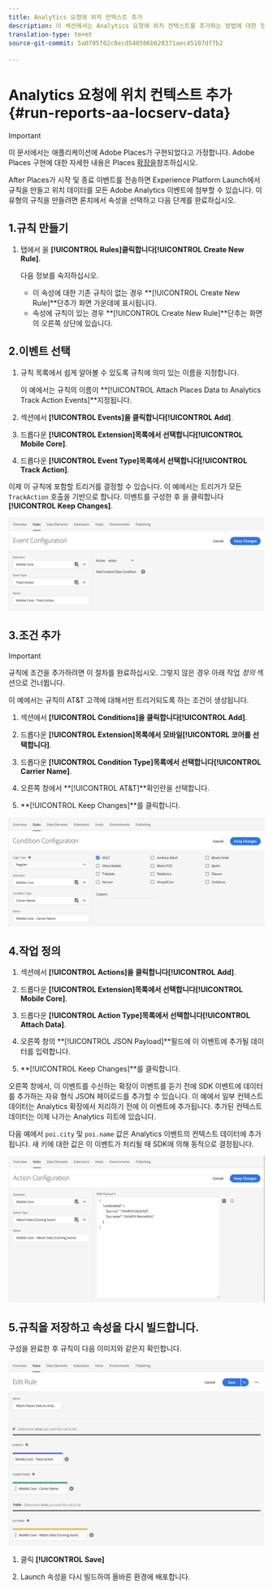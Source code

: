 ```yaml
---
title: Analytics 요청에 위치 컨텍스트 추가
description: 이 섹션에서는 Analytics 요청에 위치 컨텍스트를 추가하는 방법에 대한 정보를 제공합니다.
translation-type: tm+mt
source-git-commit: 5a0705f02c8ecd540506b628371aec45107df7b2

---
```



# Analytics 요청에 위치 컨텍스트 추가 {#run-reports-aa-locserv-data}

>[!IMPORTANT]
>
>이 문서에서는 애플리케이션에 Adobe Places가 구현되었다고 가정합니다. Adobe Places 구현에 대한 자세한 내용은 Places [확장을](/help/places-ext-aep-sdks/places-extension/places-extension.md)참조하십시오.

After Places가 시작 및 종료 이벤트를 전송하면 Experience Platform Launch에서 규칙을 만들고 위치 데이터를 모든 Adobe Analytics 이벤트에 첨부할 수 있습니다. 이 유형의 규칙을 만들려면 론치에서 속성을 선택하고 다음 단계를 완료하십시오.

## 1.규칙 만들기

1. 탭에서 을 **[!UICONTROL Rules]**클릭합니다**[!UICONTROL Create New Rule]**.

   다음 정보를 숙지하십시오.
   * 이 속성에 대한 기존 규칙이 없는 경우 **[!UICONTROL Create New Rule]**단추가 화면 가운데에 표시됩니다.
   * 속성에 규칙이 있는 경우 **[!UICONTROL Create New Rule]**단추는 화면의 오른쪽 상단에 있습니다.

## 2.이벤트 선택

1. 규칙 목록에서 쉽게 알아볼 수 있도록 규칙에 의미 있는 이름을 지정합니다.

   이 예에서는 규칙의 이름이 **[!UICONTROL Attach Places Data to Analytics Track Action Events]**지정됩니다.

1. 섹션에서 **[!UICONTROL Events]**을 클릭합니다**[!UICONTROL Add]**.

1. 드롭다운 **[!UICONTROL Extension]**목록에서 선택합니다**[!UICONTROL Mobile Core]**.

1. 드롭다운 **[!UICONTROL Event Type]**목록에서 선택합니다**[!UICONTROL Track Action]**.

이제 이 규칙에 포함할 트리거를 결정할 수 있습니다. 이 예에서는 트리거가 모든 `TrackAction` 호출을 기반으로 합니다. 이벤트를 구성한 후 을 클릭합니다 **[!UICONTROL Keep Changes]**.

![&quot;이벤트 만들기&quot;](/help/assets/ad-setEvent_use-analytics-data.png)


## 3.조건 추가

>[!IMPORTANT]
>
>규칙에 조건을 추가하려면 이 절차를 완료하십시오. 그렇지 않은 경우 아래 작업 *정의* 섹션으로 건너뜁니다.

이 예에서는 규칙이 AT&amp;T 고객에 대해서만 트리거되도록 하는 조건이 생성됩니다.

1. 섹션에서 **[!UICONTROL Conditions]**을 클릭합니다**[!UICONTROL Add]**.

1. 드롭다운 **[!UICONTROL Extension]**목록에서 모바일**[!UICONTORL &#x200B;코어를 선택합니다]**.

1. 드롭다운 **[!UICONTROL Condition Type]**목록에서 선택합니다**[!UICONTROL Carrier Name]**.

1. 오른쪽 창에서 **[!UICONTROL AT&T]**확인란을 선택합니다.

1. **[!UICONTROL Keep Changes]**를 클릭합니다.

![&quot;조건 만들기&quot;](/help/assets/ad-setCondition_use-analytics-data.png)

## 4.작업 정의

1. 섹션에서 **[!UICONTROL Actions]**을 클릭합니다**[!UICONTROL Add]**.

1. 드롭다운 **[!UICONTROL Extension]**목록에서 선택합니다**[!UICONTROL Mobile Core]**.

1. 드롭다운 **[!UICONTROL Action Type]**목록에서 선택합니다**[!UICONTROL Attach Data]**.

1. 오른쪽 창의 **[!UICONTROL JSON Payload]**필드에 이 이벤트에 추가될 데이터를 입력합니다.

1. **[!UICONTROL Keep Changes]**를 클릭합니다.

오른쪽 창에서, 이 이벤트를 수신하는 확장이 이벤트를 듣기 전에 SDK 이벤트에 데이터를 추가하는 자유 형식 JSON 페이로드를 추가할 수 있습니다. 이 예에서 일부 컨텍스트 데이터는 Analytics 확장에서 처리하기 전에 이 이벤트에 추가됩니다. 추가된 컨텍스트 데이터는 이제 나가는 Analytics 히트에 있습니다.

다음 예에서 `poi.city` 및 `poi.name` 값은 Analytics 이벤트의 컨텍스트 데이터에 추가됩니다. 새 키에 대한 값은 이 이벤트가 처리될 때 SDK에 의해 동적으로 결정됩니다.

![&quot;작업 만들기&quot;](/help/assets/ad-setAction_use-analytics-data.png)

## 5.규칙을 저장하고 속성을 다시 빌드합니다.

구성을 완료한 후 규칙이 다음 이미지와 같은지 확인합니다.

![&quot;규칙이 완료되었습니다.&quot;](/help/assets/ad-ruleComplete_use-analytics-data.png)

1. 클릭 **[!UICONTROL Save]**

1. Launch 속성을 다시 빌드하여 올바른 환경에 배포합니다.
